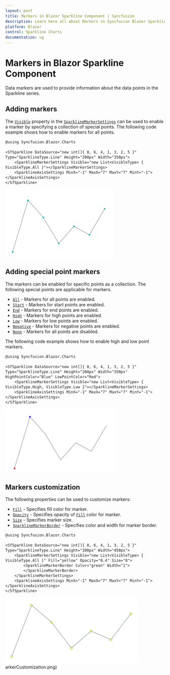 ```yaml
---
layout: post
title: Markers in Blazor Sparkline Component | Syncfusion
description: Learn here all about Markers in Syncfusion Blazor Sparkline component and more.
platform: Blazor
control: Sparkline Charts
documentation: ug
---
```


# Markers in Blazor Sparkline Component

Data markers are used to provide information about the data points in the Sparkline series.

## Adding markers

The [`Visible`](https://help.syncfusion.com/cr/blazor/Syncfusion.Blazor.Charts.SparklineMarkerSettings.html#Syncfusion_Blazor_Charts_SparklineMarkerSettings_Visible) property in the [`SparklineMarkerSettings`](https://help.syncfusion.com/cr/blazor/Syncfusion.Blazor.Charts.SparklineMarkerSettings.html) can be used to enable a marker by specifying a collection of special points. The following code example shows how to enable markers for all points.

```cshtml
@using Syncfusion.Blazor.Charts

<SfSparkline DataSource="new int[]{ 0, 6, 4, 1, 3, 2, 5 }" Type="SparklineType.Line" Height="200px" Width="350px">
    <SparklineMarkerSettings Visible="new List<VisibleType> { VisibleType.All }"></SparklineMarkerSettings>
    <SparklineAxisSettings MinX="-1" MaxX="7" MaxY="7" MinY="-1"></SparklineAxisSettings>
</SfSparkline>
```

![Sparkline with marker](./images/marker/Marker.png)

## Adding special point markers

The markers can be enabled for specific points as a collection. The following special points are applicable for markers.

* [`All`](https://help.syncfusion.com/cr/blazor/Syncfusion.Blazor.Charts.VisibleType.html#Syncfusion_Blazor_Charts_VisibleType_All) - Markers for all points are enabled.
* [`Start`](https://help.syncfusion.com/cr/blazor/Syncfusion.Blazor.Charts.VisibleType.html#Syncfusion_Blazor_Charts_VisibleType_Start) - Markers for start points are enabled.
* [`End`](https://help.syncfusion.com/cr/blazor/Syncfusion.Blazor.Charts.VisibleType.html#Syncfusion_Blazor_Charts_VisibleType_End) - Markers for end points are enabled.
* [`High`](https://help.syncfusion.com/cr/blazor/Syncfusion.Blazor.Charts.VisibleType.html#Syncfusion_Blazor_Charts_VisibleType_High) - Markers for high points are enabled.
* [`Low`](https://help.syncfusion.com/cr/blazor/Syncfusion.Blazor.Charts.VisibleType.html#Syncfusion_Blazor_Charts_VisibleType_Low) - Markers for low points are enabled.
* [`Negative`](https://help.syncfusion.com/cr/blazor/Syncfusion.Blazor.Charts.VisibleType.html#Syncfusion_Blazor_Charts_VisibleType_Negative) - Markers for negative points are enabled.
* [`None`](https://help.syncfusion.com/cr/blazor/Syncfusion.Blazor.Charts.VisibleType.html#Syncfusion_Blazor_Charts_VisibleType_None) - Markers for all points are disabled.

The following code example shows how to enable high and low point markers.

```cshtml
@using Syncfusion.Blazor.Charts

<SfSparkline DataSource="new int[]{ 0, 6, 4, 1, 3, 2, 5 }" Type="SparklineType.Line" Height="200px" Width="350px" HighPointColor="Blue" LowPointColor="Red">
    <SparklineMarkerSettings Visible="new List<VisibleType> { VisibleType.High, VisibleType.Low }"></SparklineMarkerSettings>
    <SparklineAxisSettings MinX="-1" MaxX="7" MaxY="7" MinY="-1"></SparklineAxisSettings>
</SfSparkline>
```

![Sparkline Chart marker for high and low points](./images/marker/MarkerSpecialPoint.png)

## Markers customization

The following properties can be used to customize markers:

* [`Fill`](https://help.syncfusion.com/cr/blazor/Syncfusion.Blazor.Charts.SparklineMarkerSettings.html#Syncfusion_Blazor_Charts_SparklineMarkerSettings_Fill) - Specifies fill color for marker.
* [`Opacity`](https://help.syncfusion.com/cr/blazor/Syncfusion.Blazor.Charts.SparklineMarkerSettings.html#Syncfusion_Blazor_Charts_SparklineMarkerSettings_Opacity) - Specifies opacity of [`Fill`](https://help.syncfusion.com/cr/blazor/Syncfusion.Blazor.Charts.SparklineMarkerSettings.html#Syncfusion_Blazor_Charts_SparklineMarkerSettings_Fill) color for marker.
* [`Size`](https://help.syncfusion.com/cr/blazor/Syncfusion.Blazor.Charts.SparklineMarkerSettings.html#Syncfusion_Blazor_Charts_SparklineMarkerSettings_Size) - Specifies marker size.
* [`SparklineMarkerBorder`](https://help.syncfusion.com/cr/blazor/Syncfusion.Blazor.Charts.SparklineMarkerBorder.html) - Specifies color and width for marker border.

```cshtml
@using Syncfusion.Blazor.Charts

<SfSparkline DataSource="new int[]{ 0, 6, 4, 1, 3, 2, 5 }" Type="SparklineType.Line" Height="200px" Width="450px">
    <SparklineMarkerSettings Visible="new List<VisibleType> { VisibleType.All }" Fill="yellow" Opacity="0.4" Size="8">
        <SparklineMarkerBorder Color="green" Width="1">
        </SparklineMarkerBorder>
    </SparklineMarkerSettings>
    <SparklineAxisSettings MinX="-1" MaxX="7" MaxY="7" MinY="-1"></SparklineAxisSettings>
</SfSparkline>
```

![Sparkline Chart - Markers Customization](./images/marker/MarkerCustomization.png)arkerCustomization.png)
